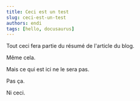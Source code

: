 ```yaml
---
title: Ceci est un test
slug: ceci-est-un-test
authors: endi
tags: [hello, docusaurus]
---
```


Tout ceci fera partie du résumé de l'article du blog.

Même cela.

<!--truncate-->

Mais ce qui est ici ne le sera pas.

Pas ça.

Ni ceci.